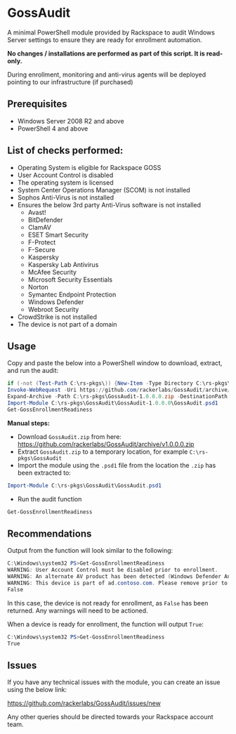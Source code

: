 # GossAudit

A minimal PowerShell module provided by Rackspace to audit Windows Server settings to ensure they are ready for enrollment automation.

**No changes / installations are performed as part of this script. It is read-only.**

During enrollment, monitoring and anti-virus agents will be deployed pointing to our infrastructure (if purchased)

## Prerequisites

- Windows Server 2008 R2 and above
- PowerShell 4 and above

## List of checks performed:

- Operating System is eligible for Rackspace GOSS
- User Account Control is disabled
- The operating system is licensed
- System Center Operations Manager (SCOM) is not installed
- Sophos Anti-Virus is not installed
- Ensures the below 3rd party Anti-Virus software is not installed
  - Avast!
  - BitDefender
  - ClamAV
  - ESET Smart Security
  - F-Protect
  - F-Secure
  - Kaspersky
  - Kaspersky Lab Antivirus
  - McAfee Security
  - Microsoft Security Essentials
  - Norton
  - Symantec Endpoint Protection
  - Windows Defender
  - Webroot Security
- CrowdStrike is not installed
- The device is not part of a domain

## Usage

Copy and paste the below into a PowerShell window to download, extract, and run the audit:

```PowerShell
if (-not (Test-Path C:\rs-pkgs\)) {New-Item -Type Directory C:\rs-pkgs\}
Invoke-WebRequest -Uri https://github.com/rackerlabs/GossAudit/archive/v1.0.0.0.zip -OutFile C:\rs-pkgs\GossAudit-1.0.0.0.zip
Expand-Archive -Path C:\rs-pkgs\GossAudit-1.0.0.0.zip -DestinationPath C:\rs-pkgs\GossAudit
Import-Module C:\rs-pkgs\GossAudit\GossAudit-1.0.0.0\GossAudit.psd1
Get-GossEnrollmentReadiness
```

**Manual steps:**

- Download `GossAudit.zip` from here: https://github.com/rackerlabs/GossAudit/archive/v1.0.0.0.zip
- Extract `GossAudit.zip` to a temporary location, for example `C:\rs-pkgs\GossAudit`
- Import the module using the `.psd1` file from the location the `.zip` has been extracted to:

```PowerShell
Import-Module C:\rs-pkgs\GossAudit\GossAudit.psd1
```

- Run the audit function

```PowerShell
Get-GossEnrollmentReadiness
```

## Recommendations

Output from the function will look similar to the following:

```PowerShell
C:\Windows\system32 PS>Get-GossEnrollmentReadiness
WARNING: User Account Control must be disabled prior to enrollment.
WARNING: An alternate AV product has been detected (Windows Defender Antivirus Service)
WARNING: This device is part of ad.contoso.com. Please remove prior to enrollment.
False
```

In this case, the device is not ready for enrollment, as `False` has been returned. Any warnings will need to be actioned.

When a device is ready for enrollment, the function will output `True`:

```PowerShell
C:\Windows\system32 PS>Get-GossEnrollmentReadiness
True
```

## Issues

If you have any technical issues with the module, you can create an issue using the below link:

https://github.com/rackerlabs/GossAudit/issues/new

Any other queries should be directed towards your Rackspace account team.
